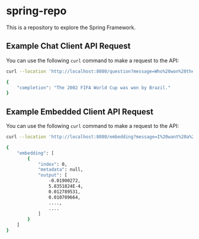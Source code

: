 # spring-repo
This is a repository to explore the Spring Framework.

## Example Chat Client API Request
You can use the following `curl` command to make a request to the API:

```sh
curl --location 'http://localhost:8080/question?message=Who%20won%20the%20world%20cup%202002%3F'

{
    "completion": "The 2002 FIFA World Cup was won by Brazil."
}
```
## Example Embedded Client API Request
You can use the following `curl` command to make a request to the API:

```sh
curl --location 'http://localhost:8080/embedding?message=I%20want%20a%20movie%20with%20world%20cup'

{
    "embedding": [
        {
            "index": 0,
            "metadata": null,
            "output": [
                -0.01900272,
                5.8351824E-4,
                0.012789531,
                0.010709664,
                ....,
                ....
            ]
        }
    ]
}
